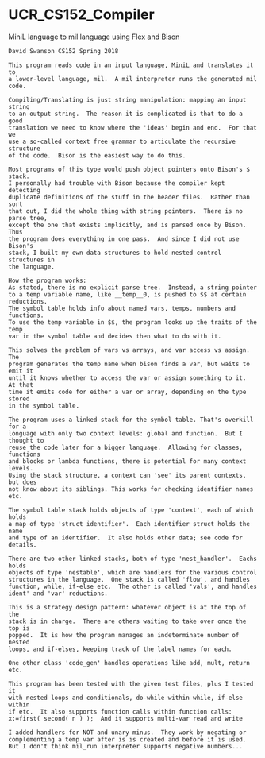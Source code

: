 # UCR_CS152_Compiler
MiniL language to mil language using Flex and Bison

    David Swanson CS152 Spring 2018
    
    This program reads code in an input language, MiniL and translates it to 
    a lower-level language, mil.  A mil interpreter runs the generated mil code.
    
    Compiling/Translating is just string manipulation: mapping an input string 
    to an output string.  The reason it is complicated is that to do a good 
    translation we need to know where the 'ideas' begin and end.  For that we 
    use a so-called context free grammar to articulate the recursive structure 
    of the code.  Bison is the easiest way to do this.
    
    Most programs of this type would push object pointers onto Bison's $ stack.
    I personally had trouble with Bison because the compiler kept detecting 
    duplicate definitions of the stuff in the header files.  Rather than sort
    that out, I did the whole thing with string pointers.  There is no parse tree,
    except the one that exists implicitly, and is parsed once by Bison.  Thus 
    the program does everything in one pass.  And since I did not use Bison's 
    stack, I built my own data structures to hold nested control structures in
    the language.  
        
    How the program works:  
    As stated, there is no explicit parse tree.  Instead, a string pointer 
    to a temp variable name, like __temp__0, is pushed to $$ at certain reductions.
    The symbol table holds info about named vars, temps, numbers and functions.
    To use the temp variable in $$, the program looks up the traits of the temp
    var in the symbol table and decides then what to do with it.
    
    This solves the problem of vars vs arrays, and var access vs assign.  The 
    program generates the temp name when bison finds a var, but waits to emit it
    until it knows whether to access the var or assign something to it.  At that
    time it emits code for either a var or array, depending on the type stored
    in the symbol table.
    
    The program uses a linked stack for the symbol table. That's overkill for a 
    longuage with only two context levels: global and function.  But I thought to 
    reuse the code later for a bigger language.  Allowing for classes, functions 
    and blocks or lambda functions, there is potential for many context levels.
    Using the stack structure, a context can 'see' its parent contexts, but does 
    not know about its siblings. This works for checking identifier names etc.
    
    The symbol table stack holds objects of type 'context', each of which holds
    a map of type 'struct identifier'.  Each identifier struct holds the name 
    and type of an identifier.  It also holds other data; see code for details.
    
    There are two other linked stacks, both of type 'nest_handler'.  Eachs holds
    objects of type 'nestable', which are handlers for the various control
    structures in the language.  One stack is called 'flow', and handles 
    function, while, if-else etc.  The other is called 'vals', and handles 
    ident' and 'var' reductions.
    
    This is a strategy design pattern: whatever object is at the top of the 
    stack is in charge.  There are others waiting to take over once the top is 
    popped.  It is how the program manages an indeterminate number of nested
    loops, and if-elses, keeping track of the label names for each.
    
    One other class 'code_gen' handles operations like add, mult, return etc.
    
    This program has been tested with the given test files, plus I tested it 
    with nested loops and conditionals, do-while within while, if-else within
    if etc.  It also supports function calls within function calls:
    x:=first( second( n ) );  And it supports multi-var read and write
    
    I added handlers for NOT and unary minus.  They work by negating or 
    complementing a temp var after is is created and before it is used.
    But I don't think mil_run interpreter supports negative numbers...
